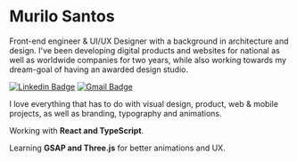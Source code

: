 # Murilo Santos

Front-end engineer & UI/UX Designer with a background in architecture and design. I've been developing digital products and websites for national as well as worldwide companies for two years, while also working towards my dream-goal of having an awarded design studio.

[![Linkedin Badge](https://img.shields.io/badge/-Murilo%20Santos-231f20?style=flat-square&logo=Linkedin&logoColor=white&link=https://www.linkedin.com/in/giovannalinda)](https://www.linkedin.com/in/muhhx) 
[![Gmail Badge](https://img.shields.io/badge/-muriloue@gmail.com-231f20?style=flat-square&logo=Gmail&logoColor=white&link=mailto:muriloue@gmail.com)](mailto:muriloue@gmail.com)

I love everything that has to do with visual design, product, web & mobile projects, as well as branding, typography and animations.

Working with <strong>React and TypeScript</strong>.

Learning <strong>GSAP and Three.js</strong> for better animations and UX.
